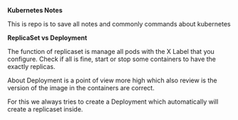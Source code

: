 **Kubernetes Notes**

This is repo is to save all notes and commonly commands about kubernetes


**ReplicaSet vs Deployment**

The function of replicaset is manage all pods with the X Label that you configure. Check if all is fine, start or stop some containers to have the exactly replicas. 

About Deployment is a point of view more high which also review is the version of the image in the containers are correct.

For this we always tries to create a Deployment which automatically will create a replicaset inside. 



